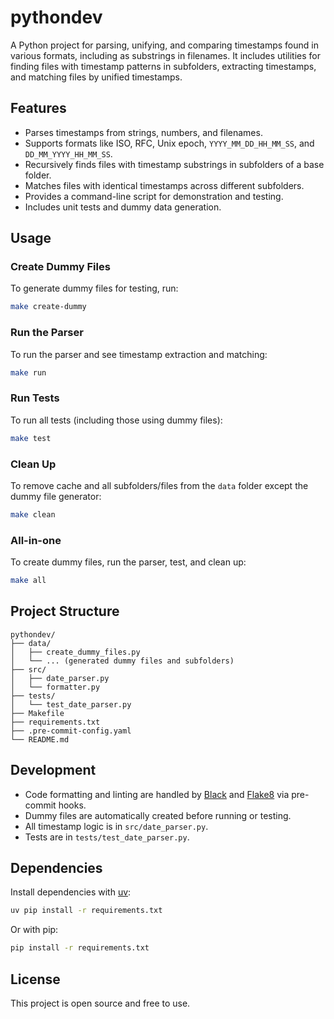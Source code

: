 # pythondev

A Python project for parsing, unifying, and comparing timestamps found in various formats, including as substrings in filenames.
It includes utilities for finding files with timestamp patterns in subfolders, extracting timestamps, and matching files by unified timestamps.

## Features

- Parses timestamps from strings, numbers, and filenames.
- Supports formats like ISO, RFC, Unix epoch, `YYYY_MM_DD_HH_MM_SS`, and `DD_MM_YYYY_HH_MM_SS`.
- Recursively finds files with timestamp substrings in subfolders of a base folder.
- Matches files with identical timestamps across different subfolders.
- Provides a command-line script for demonstration and testing.
- Includes unit tests and dummy data generation.

## Usage

### Create Dummy Files

To generate dummy files for testing, run:

```bash
make create-dummy
```

### Run the Parser

To run the parser and see timestamp extraction and matching:

```bash
make run
```

### Run Tests

To run all tests (including those using dummy files):

```bash
make test
```

### Clean Up

To remove cache and all subfolders/files from the `data` folder except the dummy file generator:

```bash
make clean
```

### All-in-one

To create dummy files, run the parser, test, and clean up:

```bash
make all
```

## Project Structure

```
pythondev/
├── data/
│   ├── create_dummy_files.py
│   └── ... (generated dummy files and subfolders)
├── src/
│   ├── date_parser.py
│   └── formatter.py
├── tests/
│   └── test_date_parser.py
├── Makefile
├── requirements.txt
├── .pre-commit-config.yaml
└── README.md
```

## Development

- Code formatting and linting are handled by [Black](https://github.com/psf/black) and [Flake8](https://github.com/PyCQA/flake8) via pre-commit hooks.
- Dummy files are automatically created before running or testing.
- All timestamp logic is in `src/date_parser.py`.
- Tests are in `tests/test_date_parser.py`.

## Dependencies

Install dependencies with [uv](https://github.com/astral-sh/uv):

```bash
uv pip install -r requirements.txt
```

Or with pip:

```bash
pip install -r requirements.txt
```

## License

This project is open source and free to use.
